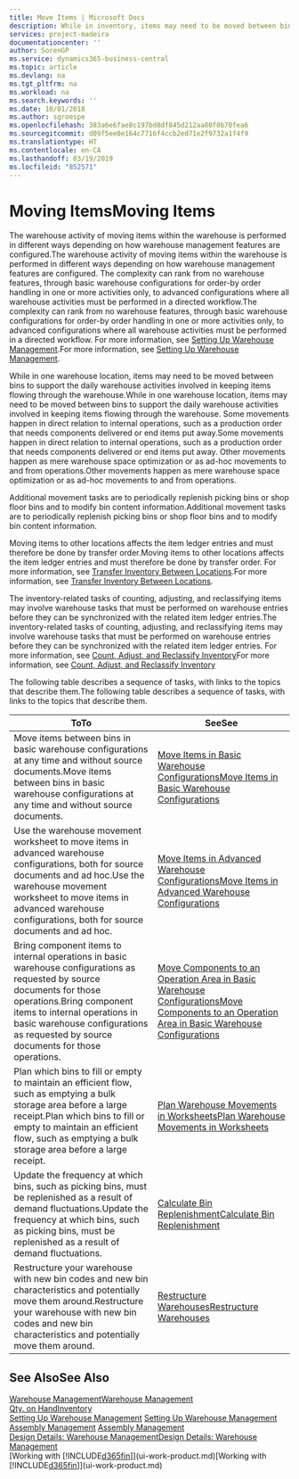 ```yaml
---
title: Move Items | Microsoft Docs
description: While in inventory, items may need to be moved between bins to support the daily warehouse activities involved in keeping items flowing through the warehouse. Some movements happen in direct relation to internal operations, such as a production order that needs components delivered or end items put away. Other movements happen as mere warehouse space optimization or as ad-hoc movements to and from operations.
services: project-madeira
documentationcenter: ''
author: SorenGP
ms.service: dynamics365-business-central
ms.topic: article
ms.devlang: na
ms.tgt_pltfrm: na
ms.workload: na
ms.search.keywords: ''
ms.date: 10/01/2018
ms.author: sgroespe
ms.openlocfilehash: 383a6e6fae8c197bd8df845d212aa80f0b70fea6
ms.sourcegitcommit: d09f5ee0e164c7716f4ccb2ed71e2f9732a1f4f9
ms.translationtype: HT
ms.contentlocale: en-CA
ms.lasthandoff: 03/19/2019
ms.locfileid: "852571"
---
```

# <a name="moving-items"></a><span data-ttu-id="45a13-105">Moving Items</span><span class="sxs-lookup"><span data-stu-id="45a13-105">Moving Items</span></span>
<span data-ttu-id="45a13-106">The warehouse activity of moving items within the warehouse is performed in different ways depending on how warehouse management features are configured.</span><span class="sxs-lookup"><span data-stu-id="45a13-106">The warehouse activity of moving items within the warehouse is performed in different ways depending on how warehouse management features are configured.</span></span> <span data-ttu-id="45a13-107">The complexity can rank from no warehouse features, through basic warehouse configurations for order-by order handling in one or more activities only, to advanced configurations where all warehouse activities must be performed in a directed workflow.</span><span class="sxs-lookup"><span data-stu-id="45a13-107">The complexity can rank from no warehouse features, through basic warehouse configurations for order-by order handling in one or more activities only, to advanced configurations where all warehouse activities must be performed in a directed workflow.</span></span> <span data-ttu-id="45a13-108">For more information, see [Setting Up Warehouse Management](warehouse-setup-warehouse.md).</span><span class="sxs-lookup"><span data-stu-id="45a13-108">For more information, see [Setting Up Warehouse Management](warehouse-setup-warehouse.md).</span></span>

<span data-ttu-id="45a13-109">While in one warehouse location, items may need to be moved between bins to support the daily warehouse activities involved in keeping items flowing through the warehouse.</span><span class="sxs-lookup"><span data-stu-id="45a13-109">While in one warehouse location, items may need to be moved between bins to support the daily warehouse activities involved in keeping items flowing through the warehouse.</span></span> <span data-ttu-id="45a13-110">Some movements happen in direct relation to internal operations, such as a production order that needs components delivered or end items put away.</span><span class="sxs-lookup"><span data-stu-id="45a13-110">Some movements happen in direct relation to internal operations, such as a production order that needs components delivered or end items put away.</span></span> <span data-ttu-id="45a13-111">Other movements happen as mere warehouse space optimization or as ad-hoc movements to and from operations.</span><span class="sxs-lookup"><span data-stu-id="45a13-111">Other movements happen as mere warehouse space optimization or as ad-hoc movements to and from operations.</span></span>

<span data-ttu-id="45a13-112">Additional movement tasks are to periodically replenish picking bins or shop floor bins and to modify bin content information.</span><span class="sxs-lookup"><span data-stu-id="45a13-112">Additional movement tasks are to periodically replenish picking bins or shop floor bins and to modify bin content information.</span></span>

<span data-ttu-id="45a13-113">Moving items to other locations affects the item ledger entries and must therefore be done by transfer order.</span><span class="sxs-lookup"><span data-stu-id="45a13-113">Moving items to other locations affects the item ledger entries and must therefore be done by transfer order.</span></span> <span data-ttu-id="45a13-114">For more information, see [Transfer Inventory Between Locations](inventory-how-transfer-between-locations.md).</span><span class="sxs-lookup"><span data-stu-id="45a13-114">For more information, see [Transfer Inventory Between Locations](inventory-how-transfer-between-locations.md).</span></span>  

<span data-ttu-id="45a13-115">The inventory-related tasks of counting, adjusting, and reclassifying items may involve warehouse tasks that must be performed on warehouse entries before they can be synchronized with the related item ledger entries.</span><span class="sxs-lookup"><span data-stu-id="45a13-115">The inventory-related tasks of counting, adjusting, and reclassifying items may involve warehouse tasks that must be performed on warehouse entries before they can be synchronized with the related item ledger entries.</span></span> <span data-ttu-id="45a13-116">For more information, see [Count, Adjust, and Reclassify Inventory](inventory-how-count-adjust-reclassify.md)</span><span class="sxs-lookup"><span data-stu-id="45a13-116">For more information, see [Count, Adjust, and Reclassify Inventory](inventory-how-count-adjust-reclassify.md)</span></span>  

 <span data-ttu-id="45a13-117">The following table describes a sequence of tasks, with links to the topics that describe them.</span><span class="sxs-lookup"><span data-stu-id="45a13-117">The following table describes a sequence of tasks, with links to the topics that describe them.</span></span>   

|<span data-ttu-id="45a13-118">**To**</span><span class="sxs-lookup"><span data-stu-id="45a13-118">**To**</span></span>|<span data-ttu-id="45a13-119">**See**</span><span class="sxs-lookup"><span data-stu-id="45a13-119">**See**</span></span>|  
|------------|-------------|  
|<span data-ttu-id="45a13-120">Move items between bins in basic warehouse configurations at any time and without source documents.</span><span class="sxs-lookup"><span data-stu-id="45a13-120">Move items between bins in basic warehouse configurations at any time and without source documents.</span></span>|[<span data-ttu-id="45a13-121">Move Items in Basic Warehouse Configurations</span><span class="sxs-lookup"><span data-stu-id="45a13-121">Move Items in Basic Warehouse Configurations</span></span>](warehouse-how-to-move-items-ad-hoc-in-basic-warehousing.md)|
|<span data-ttu-id="45a13-122">Use the warehouse movement worksheet to move items in advanced warehouse configurations, both for source documents and ad hoc.</span><span class="sxs-lookup"><span data-stu-id="45a13-122">Use the warehouse movement worksheet to move items in advanced warehouse configurations, both for source documents and ad hoc.</span></span>|[<span data-ttu-id="45a13-123">Move Items in Advanced Warehouse Configurations</span><span class="sxs-lookup"><span data-stu-id="45a13-123">Move Items in Advanced Warehouse Configurations</span></span>](warehouse-how-to-move-items-in-advanced-warehousing.md)|  
|<span data-ttu-id="45a13-124">Bring component items to internal operations in basic warehouse configurations as requested by source documents for those operations.</span><span class="sxs-lookup"><span data-stu-id="45a13-124">Bring component items to internal operations in basic warehouse configurations as requested by source documents for those operations.</span></span>|[<span data-ttu-id="45a13-125">Move Components to an Operation Area in Basic Warehouse Configurations</span><span class="sxs-lookup"><span data-stu-id="45a13-125">Move Components to an Operation Area in Basic Warehouse Configurations</span></span>](warehouse-how-to-move-components-to-an-operation-area-in-basic-warehousing.md)|
|<span data-ttu-id="45a13-126">Plan which bins to fill or empty to maintain an efficient flow, such as emptying a bulk storage area before a large receipt.</span><span class="sxs-lookup"><span data-stu-id="45a13-126">Plan which bins to fill or empty to maintain an efficient flow, such as emptying a bulk storage area before a large receipt.</span></span>|[<span data-ttu-id="45a13-127">Plan Warehouse Movements in Worksheets</span><span class="sxs-lookup"><span data-stu-id="45a13-127">Plan Warehouse Movements in Worksheets</span></span>](warehouse-how-to-plan-warehouse-movements-in-worksheets.md)|
|<span data-ttu-id="45a13-128">Update the frequency at which bins, such as picking bins, must be replenished as a result of demand fluctuations.</span><span class="sxs-lookup"><span data-stu-id="45a13-128">Update the frequency at which bins, such as picking bins, must be replenished as a result of demand fluctuations.</span></span>|[<span data-ttu-id="45a13-129">Calculate Bin Replenishment</span><span class="sxs-lookup"><span data-stu-id="45a13-129">Calculate Bin Replenishment</span></span>](warehouse-how-to-calculate-bin-replenishment.md)|
|<span data-ttu-id="45a13-130">Restructure your warehouse with new bin codes and new bin characteristics and potentially move them around.</span><span class="sxs-lookup"><span data-stu-id="45a13-130">Restructure your warehouse with new bin codes and new bin characteristics and potentially move them around.</span></span>|[<span data-ttu-id="45a13-131">Restructure Warehouses</span><span class="sxs-lookup"><span data-stu-id="45a13-131">Restructure Warehouses</span></span>](warehouse-how-to-restructure-warehouses.md)|  

## <a name="see-also"></a><span data-ttu-id="45a13-132">See Also</span><span class="sxs-lookup"><span data-stu-id="45a13-132">See Also</span></span>  
[<span data-ttu-id="45a13-133">Warehouse Management</span><span class="sxs-lookup"><span data-stu-id="45a13-133">Warehouse Management</span></span>](warehouse-manage-warehouse.md)  
[<span data-ttu-id="45a13-134">Qty. on Hand</span><span class="sxs-lookup"><span data-stu-id="45a13-134">Inventory</span></span>](inventory-manage-inventory.md)  
<span data-ttu-id="45a13-135">[Setting Up Warehouse Management](warehouse-setup-warehouse.md)   </span><span class="sxs-lookup"><span data-stu-id="45a13-135">[Setting Up Warehouse Management](warehouse-setup-warehouse.md)   </span></span>  
<span data-ttu-id="45a13-136">[Assembly Management](assembly-assemble-items.md)  </span><span class="sxs-lookup"><span data-stu-id="45a13-136">[Assembly Management](assembly-assemble-items.md)  </span></span>  
[<span data-ttu-id="45a13-137">Design Details: Warehouse Management</span><span class="sxs-lookup"><span data-stu-id="45a13-137">Design Details: Warehouse Management</span></span>](design-details-warehouse-management.md)  
<span data-ttu-id="45a13-138">[Working with [!INCLUDE[d365fin](includes/d365fin_md.md)]](ui-work-product.md)</span><span class="sxs-lookup"><span data-stu-id="45a13-138">[Working with [!INCLUDE[d365fin](includes/d365fin_md.md)]](ui-work-product.md)</span></span>
